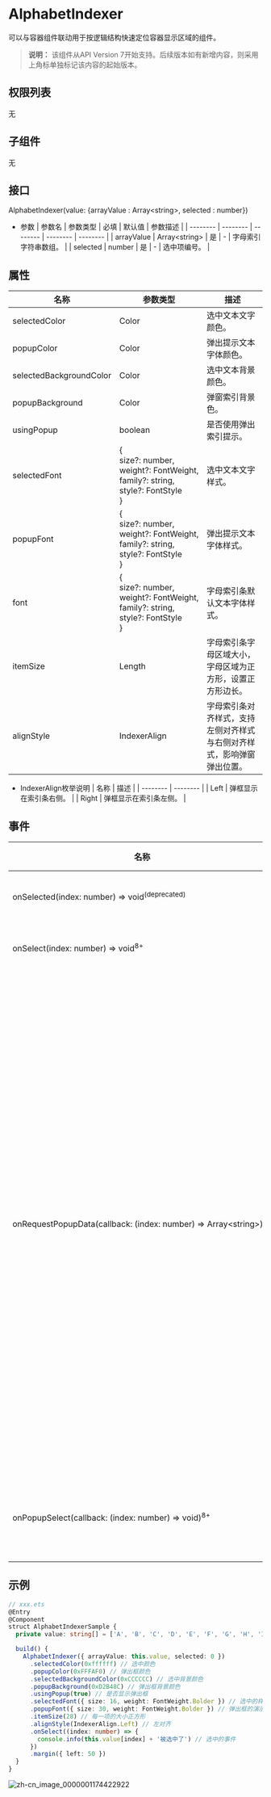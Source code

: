 # AlphabetIndexer

可以与容器组件联动用于按逻辑结构快速定位容器显示区域的组件。

>  **说明：**
> 该组件从API Version 7开始支持。后续版本如有新增内容，则采用上角标单独标记该内容的起始版本。

## 权限列表

无


## 子组件

无


## 接口

AlphabetIndexer(value: {arrayValue : Array&lt;string&gt;, selected : number})

- 参数
  | 参数名 | 参数类型 | 必填 | 默认值 | 参数描述 |
  | -------- | -------- | -------- | -------- | -------- |
  | arrayValue | Array&lt;string&gt; | 是 | - | 字母索引字符串数组。 |
  | selected | number | 是 | - | 选中项编号。 |


## 属性

| 名称 | 参数类型 | 描述 |
| -------- | -------- | -------- |
| selectedColor | Color | 选中文本文字颜色。 |
| popupColor | Color | 弹出提示文本字体颜色。 |
| selectedBackgroundColor | Color | 选中文本背景颜色。 |
| popupBackground | Color | 弹窗索引背景色。 |
| usingPopup | boolean | 是否使用弹出索引提示。 |
| selectedFont | {<br/>size?:&nbsp;number,<br/>weight?:&nbsp;FontWeight,<br/>family?:&nbsp;string,<br/>style?:&nbsp;FontStyle<br/>} | 选中文本文字样式。 |
| popupFont | {<br/>size?:&nbsp;number,<br/>weight?:&nbsp;FontWeight,<br/>family?:&nbsp;string,<br/>style?:&nbsp;FontStyle<br/>} | 弹出提示文本字体样式。 |
| font | {<br/>size?:&nbsp;number,<br/>weight?:&nbsp;FontWeight,<br/>family?:&nbsp;string,<br/>style?:&nbsp;FontStyle<br/>} | 字母索引条默认文本字体样式。 |
| itemSize | Length | 字母索引条字母区域大小，字母区域为正方形，设置正方形边长。 |
| alignStyle | IndexerAlign | 字母索引条对齐样式，支持左侧对齐样式与右侧对齐样式，影响弹窗弹出位置。 |

- IndexerAlign枚举说明
  | 名称 | 描述 |
  | -------- | -------- |
  | Left | 弹框显示在索引条右侧。 |
  | Right | 弹框显示在索引条左侧。 |


## 事件

| 名称 | 功能描述 |
| -------- | -------- |
| onSelected(index:&nbsp;number)&nbsp;=&gt;&nbsp;void<sup>(deprecated) </sup>| 索引条选中回调。 |
| onSelect(index:&nbsp;number)&nbsp;=&gt;&nbsp;void<sup>8+</sup> | 索引条选中回调。 |
| onRequestPopupData(callback:&nbsp;(index:&nbsp;number)&nbsp;=&gt;&nbsp;Array&lt;string&gt;)<sup>8+</sup> | 选中字母索引后，请求索引提示窗口显示内容回调。<br/>返回值：索引对应的字符串数组，此字符串数组在弹出窗口中竖排显示，字符串列表最多显示5个，超出部分可以滑动显示。 |
| onPopupSelect(callback:&nbsp;(index:&nbsp;number)&nbsp;=&gt;&nbsp;void)<sup>8+</sup> | 字母索引提示窗口选中回调。 |


## 示例

```ts
// xxx.ets
@Entry
@Component
struct AlphabetIndexerSample {
  private value: string[] = ['A', 'B', 'C', 'D', 'E', 'F', 'G', 'H', 'I', 'J', 'K', 'L', 'M', 'N', 'O', 'P', 'Q', 'R', 'S', 'T', 'U', 'V', 'W', 'X', 'Y', 'Z']

  build() {
    AlphabetIndexer({ arrayValue: this.value, selected: 0 })
      .selectedColor(0xffffff) // 选中颜色
      .popupColor(0xFFFAF0) // 弹出框颜色
      .selectedBackgroundColor(0xCCCCCC) // 选中背景颜色
      .popupBackground(0xD2B48C) // 弹出框背景颜色
      .usingPopup(true) // 是否显示弹出框
      .selectedFont({ size: 16, weight: FontWeight.Bolder }) // 选中的样式
      .popupFont({ size: 30, weight: FontWeight.Bolder }) // 弹出框的演示
      .itemSize(28) // 每一项的大小正方形
      .alignStyle(IndexerAlign.Left) // 左对齐
      .onSelect((index: number) => {
        console.info(this.value[index] + '被选中了') // 选中的事件
      })
      .margin({ left: 50 })
  }
}
```

![zh-cn_image_0000001174422922](figures/zh-cn_image_0000001174422922.gif)
